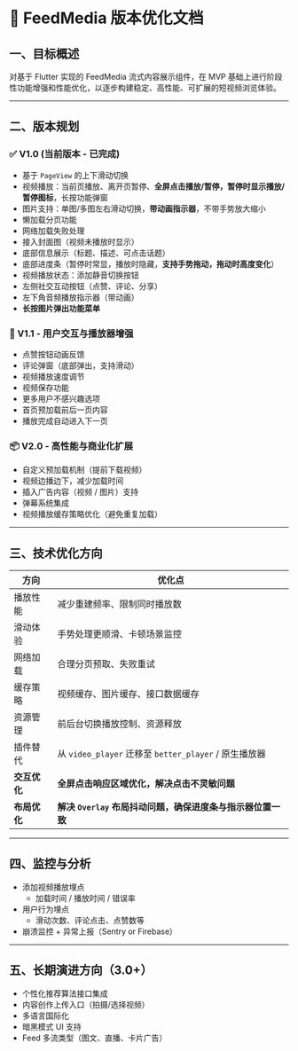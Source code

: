# 🚀 FeedMedia 版本优化文档

## 一、目标概述

对基于 Flutter 实现的 FeedMedia 流式内容展示组件，在 MVP 基础上进行阶段性功能增强和性能优化，以逐步构建稳定、高性能、可扩展的短视频浏览体验。

---

## 二、版本规划

### ✅ V1.0 (当前版本 - 已完成)

- 基于 `PageView` 的上下滑动切换  
- 视频播放：当前页播放、离开页暂停、**全屏点击播放/暂停，暂停时显示播放/暂停图标**，长按功能弹窗  
- 图片支持：单图/多图左右滑动切换，**带动画指示器**，不带手势放大缩小  
- 懒加载分页功能  
- 网络加载失败处理  
- 接入封面图（视频未播放时显示）  
- 底部信息展示（标题、描述、可点击话题）  
- 底部进度条（暂停时常显，播放时隐藏，**支持手势拖动，拖动时高度变化**）  
- 视频播放状态：添加静音切换按钮  
- 左侧社交互动按钮（点赞、评论、分享）  
- 左下角音频播放指示器（带动画）  
- **长按图片弹出功能菜单**

### 🔄 V1.1 - 用户交互与播放器增强

- 点赞按钮动画反馈  
- 评论弹窗（底部弹出，支持滑动）  
- 视频播放速度调节  
- 视频保存功能  
- 更多用户不感兴趣选项  
- 首页预加载前后一页内容  
- 播放完成自动进入下一页  

### 📦 V2.0 - 高性能与商业化扩展

- 自定义预加载机制（提前下载视频）  
- 视频边播边下，减少加载时间  
- 插入广告内容（视频 / 图片）支持  
- 弹幕系统集成  
- 视频播放缓存策略优化（避免重复加载）  

---

## 三、技术优化方向

| 方向         | 优化点                                           |
|--------------|--------------------------------------------------|
| 播放性能     | 减少重建频率、限制同时播放数                    |
| 滑动体验     | 手势处理更顺滑、卡顿场景监控                    |
| 网络加载     | 合理分页预取、失败重试                          |
| 缓存策略     | 视频缓存、图片缓存、接口数据缓存                 |
| 资源管理     | 前后台切换播放控制、资源释放                    |
| 插件替代     | 从 `video_player` 迁移至 `better_player` / 原生播放器 |
| **交互优化** | **全屏点击响应区域优化，解决点击不灵敏问题**     |
| **布局优化** | **解决 `Overlay` 布局抖动问题，确保进度条与指示器位置一致** |

---

## 四、监控与分析

- 添加视频播放埋点  
  - 加载时间 / 播放时间 / 错误率  
- 用户行为埋点  
  - 滑动次数、评论点击、点赞数等  
- 崩溃监控 + 异常上报（Sentry or Firebase）  

---

## 五、长期演进方向（3.0+）

- 个性化推荐算法接口集成  
- 内容创作上传入口（拍摄/选择视频）  
- 多语言国际化  
- 暗黑模式 UI 支持  
- Feed 多流类型（图文、直播、卡片广告）